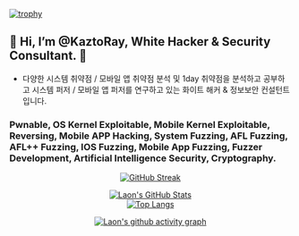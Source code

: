 [![trophy](https://github-profile-trophy.vercel.app/?username=KaztoRay&theme=algolia&column=10)](https://github.com/Luon/)

## 💫 Hi, I’m @KaztoRay, White Hacker & Security Consultant. 💫

- 다양한 시스템 취약점 / 모바일 앱 취약점 분석 및 1day 취약점을 분석하고 공부하고 시스템 퍼저 / 모바일 앱 퍼저를 연구하고 있는 화이트 해커 & 정보보안 컨설턴트입니다.

### Pwnable, OS Kernel Exploitable, Mobile Kernel Exploitable, Reversing, Mobile APP Hacking, System Fuzzing, AFL Fuzzing, AFL++ Fuzzing, IOS Fuzzing, Mobile App Fuzzing, Fuzzer Development, Artificial Intelligence Security, Cryptography.

<div align = "center">

[![GitHub Streak](https://github-readme-streak-stats.herokuapp.com/?user=KaztoRay&theme=holi-theme)](https://git.io/streak-stats)

[![Laon's GitHub Stats](https://github-readme-stats.vercel.app/api?username=KaztoRay&hide=contribs,prs&show_icons=true&theme=ambient_gradient)](https://github.com/anuraghazra/github-readme-stats)
<br>
[![Top Langs](https://github-readme-stats.vercel.app/api/top-langs/?username=KaztoRay&langs_count=10&hide=contribs,prs&show_icons=true&theme=ambient_gradient)](https://github.com/anuraghazra/github-readme-stats)

[![Laon's github activity graph](https://github-readme-activity-graph.vercel.app/graph?username=KaztoRay&theme=react-dark&border=true)](https://github.com/ashutosh00710/github-readme-activity-graph)

</div>
 
 
